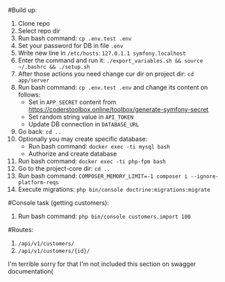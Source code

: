 #Build up:
1. Clone repo
2. Select repo dir
3. Run bash command: `cp .env.test .env`
4. Set your password for DB in file `.env`
5. Write new line in `/etc/hosts`: `127.0.1.1 symfony.localhost`
6. Enter the command and run it: `./export_variables.sh && source ~/.bashrc && ./setup.sh`
7. After those actions you need change cur dir on project dir: `cd app/server`
8. Run bash command: `cp .env.test .env` and change its content on follows:
   - Set in `APP_SECRET` content from https://coderstoolbox.online/toolbox/generate-symfony-secret
   - Set random string value in `API_TOKEN`
   - Update DB connection in `DATABASE_URL`
9. Go back: `cd ..`
10. Optionally you may create specific database:
    - Run bash command: `docker exec -ti mysql bash`
    - Authorize and create database
11. Run bash command: `docker exec -ti php-fpm bash`
12. Go to the project-core dir: `cd ..`
13. Run bash command: `COMPOSER_MEMORY_LIMIT=-1 composer i --ignore-platform-reqs`
14. Execute migrations: `php bin/console doctrine:migrations:migrate`

#Console task (getting customers):
1. Run bash command: `php bin/console customers.import 100`

#Routes:
1. `/api/v1/customers/`
2. `/api/v1/customers/{id}/`

I'm terrible sorry for that I'm not included this section on swagger documentation(
